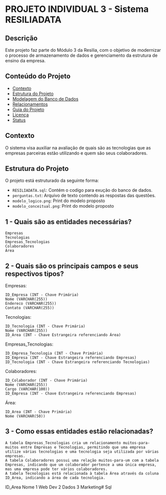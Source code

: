 # PROJETO INDIVIDUAL 3 - Sistema RESILIADATA

## Descrição
Este projeto faz parte do Módulo 3 da Resilia, com o objetivo de modernizar o processo de armazenamento de dados e gerenciamento da estrutura de ensino da empresa.

## Conteúdo do Projeto
- [Contexto](#contexto)
- [Estrutura do Projeto](#estrutura-do-projeto)
- [Modelagem do Banco de Dados](#modelagem-do-banco-de-dados)
- [Relacionamentos](#relacionamentos)
- [Guia do Projeto](#guia-do-projeto)
- [Licença](#licença)
- [Status](#status)

## Contexto
O sistema visa auxiliar na avaliação de quais são as tecnologias que as empresas parceiras
estão utilizando e quem são seus colaboradores.


## Estrutura do Projeto
O projeto está estruturado da seguinte forma:
- `RESILIADATA.sql`: Contém o codigo para exução do banco de dados.
- `perguntas.txt`: Arquivo de texto contendo as respostas das questões.
- `modelo_logico.png`: Print do modelo proposto
- `modelo_conceitual.png`: Print do modelo proposto


## 1 - Quais são as entidades necessárias?

    Empresas
    Tecnologias
    Empresas_Tecnologias
    Colaboradores
    Área

## 2 - Quais são os principais campos e seus respectivos tipos?

Empresas:

    ID_Empresa (INT - Chave Primária)
    Nome (VARCHAR(255))
    Endereco (VARCHAR(255))
    Contato (VARCHAR(255))

Tecnologias:

    ID_Tecnologia (INT - Chave Primária)
    Nome (VARCHAR(255))
    ID_Area (INT - Chave Estrangeira referenciando Área)

Empresas_Tecnologias:

    ID_Empresa_Tecnologia (INT - Chave Primária)
    ID_Empresa (INT - Chave Estrangeira referenciando Empresas)
    ID_Tecnologia (INT - Chave Estrangeira referenciando Tecnologias)

Colaboradores:

    ID_Colaborador (INT - Chave Primária)
    Nome (VARCHAR(255))
    Cargo (VARCHAR(100))
    ID_Empresa (INT - Chave Estrangeira referenciando Empresas)

Área:

    ID_Area (INT - Chave Primária)
    Nome (VARCHAR(50))

## 3 - Como essas entidades estão relacionadas?

    A tabela Empresas_Tecnologias cria um relacionamento muitos-para-muitos entre Empresas e Tecnologias, permitindo que uma empresa utilize várias tecnologias e uma tecnologia seja utilizada por várias empresas.
    A tabela Colaboradores possui uma relação muitos-para-um com a tabela Empresas, indicando que um colaborador pertence a uma única empresa, mas uma empresa pode ter vários colaboradores.
    A tabela Tecnologias está relacionada à tabela Área através da coluna ID_Area, indicando a área de cada tecnologia.



ID_Area	Nome
1	Web Dev
2	Dados
3	Marketing# Sql
